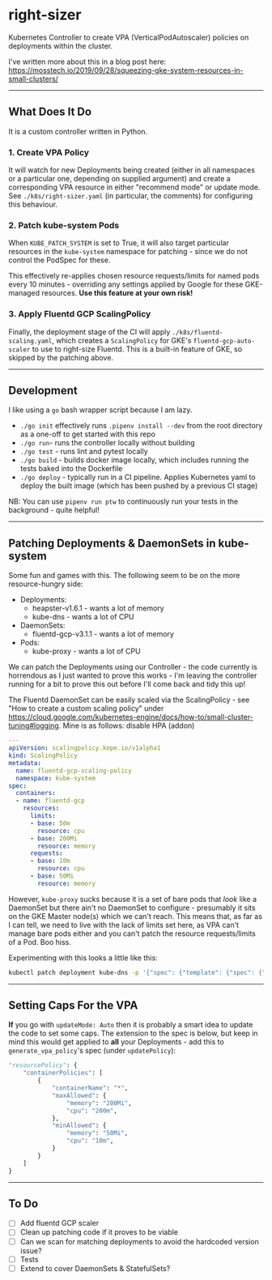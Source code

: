 # right-sizer

Kubernetes Controller to create VPA (VerticalPodAutoscaler) policies on deployments within the cluster.

I've written more about this in a blog post here: https://mosstech.io/2019/09/28/squeezing-gke-system-resources-in-small-clusters/

---

## What Does It Do

It is a custom controller written in Python.

### 1. Create VPA Policy

It will watch for new Deployments being created (either in all namespaces or a particular one, depending on supplied argument) and create a corresponding VPA resource in either "recommend mode" or update mode. See `./k8s/right-sizer.yaml` (in particular, the comments) for configuring this behaviour.

### 2. Patch kube-system Pods

When `KUBE_PATCH_SYSTEM` is set to True, it will also target particular resources in the `kube-system` namespace for patching - since we do not control the PodSpec for these.

This effectively re-applies chosen resource requests/limits for named pods every 10 minutes - overriding any settings applied by Google for these GKE-managed resources. **Use this feature at your own risk!**

### 3. Apply Fluentd GCP ScalingPolicy

Finally, the deployment stage of the CI will apply `./k8s/fluentd-scaling.yaml`, which creates a `ScalingPolicy` for GKE's `fluentd-gcp-auto-scaler` to use to right-size Fluentd. This is a built-in feature of GKE, so skipped by the patching above.

---

## Development

I like using a `go` bash wrapper script because I am lazy.

- `./go init` effectively runs `.pipenv install --dev` from the root directory as a one-off to get started with this repo
- `./go run`- runs the controller locally without building
- `./go test` - runs lint and pytest locally
- `./go build` - builds docker image locally, which includes running the tests baked into the Dockerfile
- `./go deploy` - typically run in a CI pipeline. Applies Kubernetes yaml to deploy the built image (which has been pushed by a previous CI stage)

NB: You can use `pipenv run ptw` to continuously run your tests in the background - quite helpful!

---

## Patching Deployments & DaemonSets in kube-system

Some fun and games with this. The following seem to be on the more resource-hungry side:

- Deployments:
  - heapster-v1.6.1 - wants a lot of memory
  - kube-dns - wants a lot of CPU
- DaemonSets:
  - fluentd-gcp-v3.1.1 - wants a lot of memory
- Pods:
  - kube-proxy - wants a lot of CPU

We can patch the Deployments using our Controller - the code currently is horrendous as I just wanted to prove this works - I'm leaving the controller running for a bit to prove this out before I'll come back and tidy this up!

The Fluentd DaemonSet can be easily scaled via the ScalingPolicy - see "How to create a custom scaling policy" under https://cloud.google.com/kubernetes-engine/docs/how-to/small-cluster-tuning#logging. Mine is as follows:
disable HPA (addon)

```yaml
---
apiVersion: scalingpolicy.kope.io/v1alpha1
kind: ScalingPolicy
metadata:
  name: fluentd-gcp-scaling-policy
  namespace: kube-system
spec:
  containers:
  - name: fluentd-gcp
    resources:
      limits:
      - base: 50m
        resource: cpu
      - base: 200Mi
        resource: memory
      requests:
      - base: 10m
        resource: cpu
      - base: 50Mi
        resource: memory
```

However, `kube-proxy` sucks because it is a set of bare pods that *look* like a DaemonSet but there ain't no DaemonSet to configure - presumably it sits on the GKE Master node(s) which we can't reach. This means that, as far as I can tell, we need to live with the lack of limits set here, as VPA can't manage bare pods either and you can't patch the resource requests/limits of a Pod. Boo hiss.

Experimenting with this looks a little like this:

```sh
kubectl patch deployment kube-dns -p '{"spec": {"template": {"spec": {"containers": [{"name":"kubedns","resources":{"limits":{"cpu":"20m","memory":"100Mi"},"requests":{"cpu":"10m","memory":"50Mi"}}}]}}}}'
```

---

## Setting Caps For the VPA

**If** you go with `updateMode: Auto` then it is probably a smart idea to update the code to set some caps. The extension to the spec is below, but keep in mind this would get applied to **all** your Deployments - add this to `generate_vpa_policy`'s spec (under `updatePolicy`):

```python
"resourcePolicy": {
    "containerPolicies": [
        {
            "containerName": "*",
            "maxAllowed": {
                "memory": "200Mi",
                "cpu": "200m",
            },
            "minAllowed": {
                "memory": "50Mi",
                "cpu": "10m",
            }
        }
    ]
}
```

---

## To Do

- [ ] Add fluentd GCP scaler
- [ ] Clean up patching code if it proves to be viable
- [ ] Can we scan for matching deployments to avoid the hardcoded version issue?
- [ ] Tests
- [ ] Extend to cover DaemonSets & StatefulSets?
